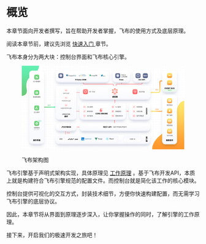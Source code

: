 # 概览

本章节面向开发者撰写，旨在帮助开发者掌握，飞布的使用方式及底层原理。

阅读本章节前，建议先浏览 [快速入门 ](../../kuai-su-ru-men/)章节。

飞布本身分为两大块：控制台界面和飞布核心引擎。

<figure><img src="../../.gitbook/assets/image (2) (1) (1) (1).png" alt=""><figcaption><p>飞布架构图</p></figcaption></figure>

飞布引擎基于声明式架构实现，具体原理见 [工作原理](../../kuai-su-ru-men/gong-zuo-yuan-li.md) 。基于飞布开发API，本质上就是构建符合飞布引擎规范的配置文件。而控制台就是简化该工作的核心模块。

控制台提供可视化的交互方式，封装技术细节，方便你快速构建配置，而无需学习飞布引擎的底层协议。

因此，本章节将从界面到原理逐步深入，让你掌握操作的同时，了解引擎的工作原理。

接下来，开启我们的极速开发之旅吧！

